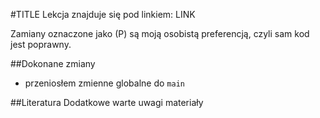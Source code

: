 #TITLE
Lekcja znajduje się pod linkiem: LINK

Zamiany oznaczone jako (P) są moją osobistą preferencją, czyli sam kod jest poprawny.

##Dokonane zmiany
- przeniosłem zmienne globalne do `main`


##Literatura
Dodatkowe warte uwagi materiały
